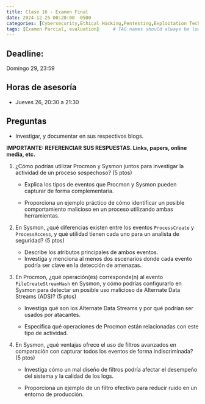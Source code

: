```yaml
---
title: Clase 16 - Examen Final
date: 2024-12-25 00:20:00 -0500
categories: [Cybersecurity,Ethical Hacking,Pentesting,Exploitation Techniques]
tags: [Examen Parcial, evaluation]     # TAG names should always be lowercase
---
```


## Deadline: 

Domingo 29, 23:59

## Horas de asesoría

- Jueves 26, 20:30 a 21:30

## Preguntas

- Investigar, y documentar en sus respectivos blogs.

**IMPORTANTE: REFERENCIAR SUS RESPUESTAS. Links, papers, online media, etc.** 

1. ¿Cómo podrías utilizar Procmon y Sysmon juntos para investigar la actividad de un proceso sospechoso? (5 ptos)

    - Explica los tipos de eventos que Procmon y Sysmon pueden capturar de forma complementaria.

    - Proporciona un ejemplo práctico de cómo identificar un posible comportamiento malicioso en un proceso utilizando ambas herramientas.

2. En Sysmon, ¿qué diferencias existen entre los eventos `ProcessCreate` y `ProcessAccess`, y qué utilidad tienen cada uno para un analista de seguridad? (5 ptos)

    - Describe los atributos principales de ambos eventos.
    - Investiga y menciona al menos dos escenarios donde cada evento podría ser clave en la detección de amenazas.

3. En Procmon, ¿qué operación(es) corresponde(n) al evento `FileCreateStreamHash` en Sysmon, y cómo podrías configurarlo en Sysmon para detectar un posible uso malicioso de Alternate Data Streams (ADS)? (5 ptos)

    - Investiga qué son los Alternate Data Streams y por qué podrían ser usados por atacantes.

    - Especifica qué operaciones de Procmon están relacionadas con este tipo de actividad.

4. En Sysmon, ¿qué ventajas ofrece el uso de filtros avanzados en comparación con capturar todos los eventos de forma indiscriminada? (5 ptos)

    - Investiga cómo un mal diseño de filtros podría afectar el desempeño del sistema y la calidad de los logs.

    - Proporciona un ejemplo de un filtro efectivo para reducir ruido en un entorno de producción.